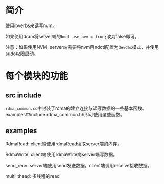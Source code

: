 # 简介
使用ibverbs来读写nvm。

如果使用dram将server端的`bool use_nvm = true;`改为false即可。

注意：如果使用NVM, server端需要将nvm用ndctl配置为`devdax`模式，并使用sudo权限启动。

# 每个模块的功能
## src include
`rdma_common.cc`中封装了rdma的建立连接与读写数据的一些基本函数。examples中include rdma_common.hh即可使用这些函数。
## examples
RdmaRead: client端使用rdmaRead读取server端的内存。

RdmaWrite: client端使用rdmaWrite向server端写数据。

send_recv: server端使用send发送数据，client端调用receive接收数据。

multi_thead: 多线程的read